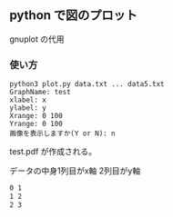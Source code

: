 ## python で図のプロット

gnuplot の代用

### 使い方

```shell
python3 plot.py data.txt ... data5.txt
GraphName: test
xlabel: x
ylabel: y
Xrange: 0 100
Yrange: 0 100
画像を表示しますか(Y or N): n
```
test.pdf が作成される。

データの中身1列目がx軸 2列目がy軸
```txt
0 1
1 2
2 3
```
